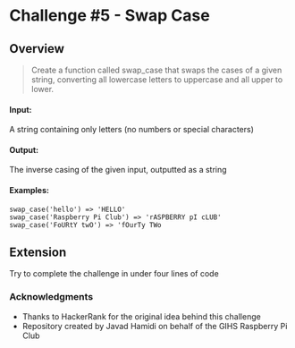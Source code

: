 # Challenge #5 - Swap Case

## Overview
> Create a function called swap\_case that swaps the cases of a given string, converting all lowercase letters to uppercase and all upper to lower. 

#### Input:
A string containing only letters (no numbers or special characters)

#### Output:
The inverse casing of the given input, outputted as a string

#### Examples:
```
swap_case('hello') => 'HELLO'
swap_case('Raspberry Pi Club') => 'rASPBERRY pI cLUB'
swap_case('FoURtY twO') => 'fOurTy TWo
```

## Extension
Try to complete the challenge in under four lines of code

### Acknowledgments
* Thanks to HackerRank for the original idea behind this challenge
* Repository created by Javad Hamidi on behalf of the GIHS Raspberry Pi Club
